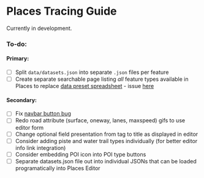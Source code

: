 # Places Tracing Guide

Currently in development.

### To-do:

#### Primary:

- [ ] Split `data/datasets.json` into separate `.json` files per feature
- [ ] Create separate searchable page listing *all* feature types available in Places to replace [data preset spreadsheet](https://docs.google.com/spreadsheets/d/1sQZRUZDe8vPu8PANxoIc5k0Pv85xNd5ae4uGJ0fwEt0/edit#gid=1063193272) - issue [here](https://github.com/nationalparkservice/places-tracing-guide/issues/14)

#### Secondary:

- [ ] Fix [navbar button bug](https://github.com/nationalparkservice/places-tracing-guide/issues/13)
- [ ] Redo road attribute (surface, oneway, lanes, maxspeed) gifs to use editor form
- [ ] Change optional field presentation from tag to title as displayed in editor
- [ ] Consider adding piste and water trail types individually (for better editor info link integration)
- [ ] Consider embedding POI icon into POI type buttons
- [ ] Separate datasets.json file out into individual JSONs that can be loaded programatically into Places Editor
